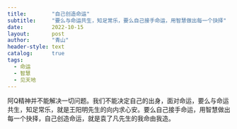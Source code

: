 ```yaml
---
title:        "自己创造命运"
subtitle:     "要么与命运共生，知足常乐，要么自己接手命运，用智慧做出每一个抉择"
date:         2022-10-15
layout:       post
author:       "青山"
header-style: text
catalog:      true
tags:
  - 命运
  - 智慧
  - 见天地
---
```


阿Q精神并不能解决一切问题。我们不能决定自己的出身，面对命运，要么与命运共生，知足常乐，就是王阳明先生的向内求心安。要么自己接手命运，用智慧做出每一个抉择，自己创造命运，就是袁了凡先生的我命由我造。